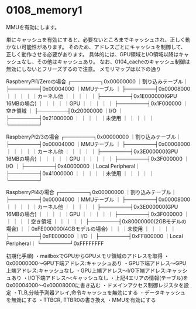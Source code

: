 # 0108_memory1

MMUを有効にします。

単にキャッシュを有効にすると、必要ないところまでキャッシュされ、正しく動かない可能性があります。
そのため、アドレスごとにキャッシュを制御して、正しく動作させる必要があります。
具体的には、GPU領域とI/O領域以降はキャッシュなし、その他はキャッシュあり。
なお、0104_cacheのキャッシュ制御は無効にしないとフリーズするので注意。
メモリマップは以下の通り

RaspberryPi1/Zeroの場合
┌────────┐0x00000000
｜割り込みテーブル｜
├────────┤0x00004000
｜MMUテーブル     ｜
├────────┤0x00008000
｜                ｜
｜                ｜
｜カーネル他      ｜
｜                ｜
｜                ｜
├────────┤0x1E000000(GPU 16MBの場合)
｜                ｜
｜                ｜
｜GPU             ｜
｜                ｜
｜                ｜
├────────┤0x1F000000
｜空き領域        ｜
├────────┤0x20000000
｜I/O             ｜
├────────┤0x21000000
｜                ｜
｜                ｜
｜未使用          ｜
｜                ｜
｜                ｜
└────────┘

RaspberryPi2/3の場合
┌────────┐0x00000000
｜割り込みテーブル｜
├────────┤0x00004000
｜MMUテーブル     ｜
├────────┤0x00008000
｜                ｜
｜                ｜
｜カーネル他      ｜
｜                ｜
｜                ｜
├────────┤0x3E000000(GPU 16MBの場合)
｜                ｜
｜                ｜
｜GPU             ｜
｜                ｜
｜                ｜
├────────┤0x3F000000
｜I/O             ｜
├────────┤0x40000000
｜Local Peripheral｜
├────────┤0x41000000
｜                ｜
｜                ｜
｜未使用          ｜
｜                ｜
｜                ｜
└────────┘

RaspberryPi4の場合
┌────────┐0x00000000
｜割り込みテーブル｜
├────────┤0x00004000
｜MMUテーブル     ｜
├────────┤0x00008000
｜                ｜
｜                ｜
｜カーネル他      ｜
｜                ｜
｜                ｜
├────────┤0x3E000000(GPU 16MBの場合)
｜                ｜
｜                ｜
｜GPU             ｜
｜                ｜
｜                ｜
├────────┤0x3F000000
｜                ｜
｜                ｜
｜空き領域        ｜
｜                ｜
｜                ｜
├────────┤0x80000000(2GBモデルの場合)
｜                ｜0xFE000000(4GBモデルの場合)
｜                ｜
｜未使用          ｜
｜                ｜
｜                ｜
├────────┤0xFE000000
｜I/O             ｜
├────────┤0xFF800000
｜Local Peripheral｜
└────────┘0xFFFFFFFF

初期化手順)
・mailboxでGPUからGPUメモリ領域のアドレスを取得
・0x00000000～GPU下端アドレス:キャッシュあり
・GPU下端アドレス～GPU上端アドレス:キャッシュなし
・GPU上端アドレス～I/O下端アドレス:キャッシュあり
・I/O下端アドレス～:キャッシュなし
・上記4エリアの情報(テーブル)を0x00004000～0x00008000に書き込む
・ドメインアクセス制御レジスタを設定
・TLB,分岐予測器アレイ,命令キャッシュを無効にする
・データキャッシュを無効にする
・TTBCR, TTBR0の書き換え
・MMUを有効にする

